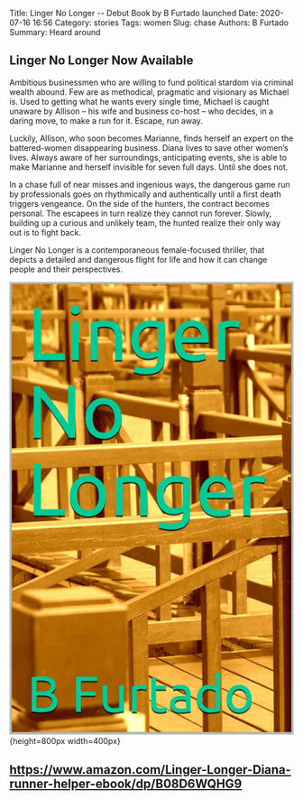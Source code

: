 Title: Linger No Longer -- Debut Book by B Furtado launched
Date: 2020-07-16 16:56
Category: stories
Tags: women
Slug: chase
Authors: B Furtado
Summary: Heard around

## Linger No Longer Now Available

Ambitious businessmen who are willing to fund political stardom via criminal wealth abound. Few are as methodical, 
pragmatic and visionary as Michael is. Used to getting what he wants every single time, Michael is caught unaware by 
Allison – his wife and business co-host – who decides, in a daring move, to make a run for it. Escape, run away.

Luckily, Allison, who soon becomes Marianne, finds herself an expert on the battered-women disappearing business. 
Diana lives to save other women’s lives. Always aware of her surroundings, anticipating events, she is able to make 
Marianne and herself invisible for seven full days. Until she does not.

In a chase full of near misses and ingenious ways, the dangerous game run by professionals goes on rhythmically and 
authentically until a first death triggers vengeance. On the side of the hunters, the contract becomes personal. 
The escapees in turn realize they cannot run forever. Slowly, building up a curious and unlikely team, the hunted 
realize their only way out is to fight back.

Linger No Longer is a contemporaneous female-focused thriller, that depicts a detailed and dangerous flight for 
life and how it can change people and their perspectives.

![a phantom image](images/LingerNoLonger.png){height=800px width=400px}

## **https://www.amazon.com/Linger-Longer-Diana-runner-helper-ebook/dp/B08D6WQHG9**


